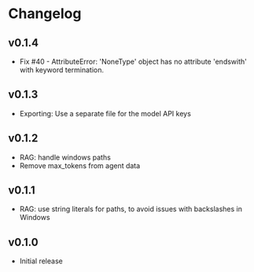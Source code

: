 # Changelog

## v0.1.4

- Fix #40 - AttributeError: 'NoneType' object has no attribute 'endswith' with keyword termination.

## v0.1.3

- Exporting: Use a separate file for the model API keys

## v0.1.2

- RAG: handle windows paths
- Remove max_tokens from agent data

## v0.1.1

- RAG: use string literals for paths, to avoid issues with backslashes in Windows

## v0.1.0

- Initial release
